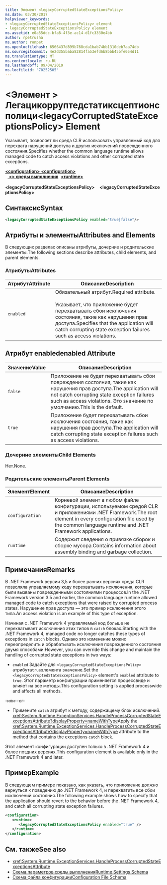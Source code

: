 ```yaml
---
title: Элемент <legacyCorruptedStateExceptionsPolicy>
ms.date: 03/30/2017
helpviewer_keywords:
- <legacyCorruptedStateExceptionsPolicy> element
- legacyCorruptedStateExceptionsPolicy element
ms.assetid: e0a55ddc-bfa8-4f3e-ac14-d1fc3330e4bb
author: rpetrusha
ms.author: ronpet
ms.openlocfilehash: 6566437d899b768cda1bab74bb1310deb7aa74db
ms.sourcegitcommit: 4e2d355baba82814fa53efd6b8bbb45bfe054d11
ms.translationtype: MT
ms.contentlocale: ru-RU
ms.lasthandoff: 09/04/2019
ms.locfileid: "70252505"
---
```

# <a name="legacycorruptedstateexceptionspolicy-element"></a><span data-ttu-id="80f52-102">\<Элемент > Легацикорруптедстатиксцептионсполици</span><span class="sxs-lookup"><span data-stu-id="80f52-102">\<legacyCorruptedStateExceptionsPolicy> Element</span></span>
<span data-ttu-id="80f52-103">Указывает, позволяет ли среда CLR использовать управляемый код для перехвата нарушений доступа и других исключений поврежденного состояния.</span><span class="sxs-lookup"><span data-stu-id="80f52-103">Specifies whether the common language runtime allows managed code to catch access violations and other corrupted state exceptions.</span></span>  
  
<span data-ttu-id="80f52-104">[ **\<configuration>** ](../configuration-element.md)</span><span class="sxs-lookup"><span data-stu-id="80f52-104">[**\<configuration>**](../configuration-element.md)</span></span>\
<span data-ttu-id="80f52-105">&nbsp;&nbsp;[ **\<> среды выполнения**](runtime-element.md)</span><span class="sxs-lookup"><span data-stu-id="80f52-105">&nbsp;&nbsp;[**\<runtime>**](runtime-element.md)</span></span>\
<span data-ttu-id="80f52-106">&nbsp;&nbsp;&nbsp;&nbsp; **\<legacyCorruptedStateExceptionsPolicy>**</span><span class="sxs-lookup"><span data-stu-id="80f52-106">&nbsp;&nbsp;&nbsp;&nbsp;**\<legacyCorruptedStateExceptionsPolicy>**</span></span>  
  
## <a name="syntax"></a><span data-ttu-id="80f52-107">Синтаксис</span><span class="sxs-lookup"><span data-stu-id="80f52-107">Syntax</span></span>  
  
```xml  
<legacyCorruptedStateExceptionsPolicy enabled="true|false"/>  
```  
  
## <a name="attributes-and-elements"></a><span data-ttu-id="80f52-108">Атрибуты и элементы</span><span class="sxs-lookup"><span data-stu-id="80f52-108">Attributes and Elements</span></span>  
 <span data-ttu-id="80f52-109">В следующих разделах описаны атрибуты, дочерние и родительские элементы.</span><span class="sxs-lookup"><span data-stu-id="80f52-109">The following sections describe attributes, child elements, and parent elements.</span></span>  
  
### <a name="attributes"></a><span data-ttu-id="80f52-110">Атрибуты</span><span class="sxs-lookup"><span data-stu-id="80f52-110">Attributes</span></span>  
  
|<span data-ttu-id="80f52-111">Атрибут</span><span class="sxs-lookup"><span data-stu-id="80f52-111">Attribute</span></span>|<span data-ttu-id="80f52-112">Описание</span><span class="sxs-lookup"><span data-stu-id="80f52-112">Description</span></span>|  
|---------------|-----------------|  
|`enabled`|<span data-ttu-id="80f52-113">Обязательный атрибут.</span><span class="sxs-lookup"><span data-stu-id="80f52-113">Required attribute.</span></span><br /><br /> <span data-ttu-id="80f52-114">Указывает, что приложение будет перехватывать сбои исключения состояния, такие как нарушения прав доступа.</span><span class="sxs-lookup"><span data-stu-id="80f52-114">Specifies that the application will catch corrupting state exception failures such as access violations.</span></span>|  
  
## <a name="enabled-attribute"></a><span data-ttu-id="80f52-115">Атрибут enabled</span><span class="sxs-lookup"><span data-stu-id="80f52-115">enabled Attribute</span></span>  
  
|<span data-ttu-id="80f52-116">Значение</span><span class="sxs-lookup"><span data-stu-id="80f52-116">Value</span></span>|<span data-ttu-id="80f52-117">Описание</span><span class="sxs-lookup"><span data-stu-id="80f52-117">Description</span></span>|  
|-----------|-----------------|  
|`false`|<span data-ttu-id="80f52-118">Приложение не будет перехватывать сбои повреждения состояния, такие как нарушения прав доступа.</span><span class="sxs-lookup"><span data-stu-id="80f52-118">The application will not catch corrupting state exception failures such as access violations.</span></span> <span data-ttu-id="80f52-119">Это значение по умолчанию.</span><span class="sxs-lookup"><span data-stu-id="80f52-119">This is the default.</span></span>|  
|`true`|<span data-ttu-id="80f52-120">Приложение будет перехватывать сбои исключения состояния, такие как нарушения прав доступа.</span><span class="sxs-lookup"><span data-stu-id="80f52-120">The application will catch corrupting state exception failures such as access violations.</span></span>|  
  
### <a name="child-elements"></a><span data-ttu-id="80f52-121">Дочерние элементы</span><span class="sxs-lookup"><span data-stu-id="80f52-121">Child Elements</span></span>  
 <span data-ttu-id="80f52-122">Нет.</span><span class="sxs-lookup"><span data-stu-id="80f52-122">None.</span></span>  
  
### <a name="parent-elements"></a><span data-ttu-id="80f52-123">Родительские элементы</span><span class="sxs-lookup"><span data-stu-id="80f52-123">Parent Elements</span></span>  
  
|<span data-ttu-id="80f52-124">Элемент</span><span class="sxs-lookup"><span data-stu-id="80f52-124">Element</span></span>|<span data-ttu-id="80f52-125">Описание</span><span class="sxs-lookup"><span data-stu-id="80f52-125">Description</span></span>|  
|-------------|-----------------|  
|`configuration`|<span data-ttu-id="80f52-126">Корневой элемент в любом файле конфигурации, используемом средой CLR и приложениями .NET Framework.</span><span class="sxs-lookup"><span data-stu-id="80f52-126">The root element in every configuration file used by the common language runtime and .NET Framework applications.</span></span>|  
|`runtime`|<span data-ttu-id="80f52-127">Содержит сведения о привязке сборок и сборке мусора.</span><span class="sxs-lookup"><span data-stu-id="80f52-127">Contains information about assembly binding and garbage collection.</span></span>|  
  
## <a name="remarks"></a><span data-ttu-id="80f52-128">Примечания</span><span class="sxs-lookup"><span data-stu-id="80f52-128">Remarks</span></span>  
 <span data-ttu-id="80f52-129">В .NET Framework версии 3,5 и более ранних версиях среда CLR позволяла управляемому коду перехватывать исключения, которые были вызваны поврежденными состояниями процессов.</span><span class="sxs-lookup"><span data-stu-id="80f52-129">In the .NET Framework version 3.5 and earlier, the common language runtime allowed managed code to catch exceptions that were raised by corrupted process states.</span></span> <span data-ttu-id="80f52-130">Нарушение прав доступа — это пример исключения этого типа.</span><span class="sxs-lookup"><span data-stu-id="80f52-130">An access violation is an example of this type of exception.</span></span>  
  
 <span data-ttu-id="80f52-131">Начиная с .NET Framework 4 управляемый код больше не перехватывает исключения этих типов в `catch` блоках.</span><span class="sxs-lookup"><span data-stu-id="80f52-131">Starting with the .NET Framework 4, managed code no longer catches these types of exceptions in `catch` blocks.</span></span> <span data-ttu-id="80f52-132">Однако это изменение можно переопределить и обрабатывать исключения поврежденного состояния двумя способами:</span><span class="sxs-lookup"><span data-stu-id="80f52-132">However, you can override this change and maintain the handling of corrupted state exceptions in two ways:</span></span>  
  
- <span data-ttu-id="80f52-133">`enabled` Задайте для `<legacyCorruptedStateExceptionsPolicy>` атрибута`true`элемента значение.</span><span class="sxs-lookup"><span data-stu-id="80f52-133">Set the `<legacyCorruptedStateExceptionsPolicy>` element's `enabled` attribute to `true`.</span></span> <span data-ttu-id="80f52-134">Этот параметр конфигурации применяется процессвиде и влияет на все методы.</span><span class="sxs-lookup"><span data-stu-id="80f52-134">This configuration setting is applied processwide and affects all methods.</span></span>  
  
 <span data-ttu-id="80f52-135">-или-</span><span class="sxs-lookup"><span data-stu-id="80f52-135">-or-</span></span>  
  
- <span data-ttu-id="80f52-136">Примените `catch` атрибут к методу, содержащему блок исключений. <xref:System.Runtime.ExceptionServices.HandleProcessCorruptedStateExceptionsAttribute?displayProperty=nameWithType></span><span class="sxs-lookup"><span data-stu-id="80f52-136">Apply the <xref:System.Runtime.ExceptionServices.HandleProcessCorruptedStateExceptionsAttribute?displayProperty=nameWithType> attribute to the method that contains the exceptions `catch` block.</span></span>  
  
 <span data-ttu-id="80f52-137">Этот элемент конфигурации доступен только в .NET Framework 4 и более поздних версиях.</span><span class="sxs-lookup"><span data-stu-id="80f52-137">This configuration element is available only in the .NET Framework 4 and later.</span></span>  
  
## <a name="example"></a><span data-ttu-id="80f52-138">Пример</span><span class="sxs-lookup"><span data-stu-id="80f52-138">Example</span></span>  
 <span data-ttu-id="80f52-139">В следующем примере показано, как указать, что приложение должно вернуться к поведению до .NET Framework 4, и перехватить все сбои исключений состояния.</span><span class="sxs-lookup"><span data-stu-id="80f52-139">The following example shows how to specify that the application should revert to the behavior before the .NET Framework 4, and catch all corrupting state exception failures.</span></span>  
  
```xml  
<configuration>  
   <runtime>  
      <legacyCorruptedStateExceptionsPolicy enabled="true" />  
   </runtime>  
</configuration>  
```  
  
## <a name="see-also"></a><span data-ttu-id="80f52-140">См. также</span><span class="sxs-lookup"><span data-stu-id="80f52-140">See also</span></span>

- <xref:System.Runtime.ExceptionServices.HandleProcessCorruptedStateExceptionsAttribute>
- [<span data-ttu-id="80f52-141">Схема параметров среды выполнения</span><span class="sxs-lookup"><span data-stu-id="80f52-141">Runtime Settings Schema</span></span>](index.md)
- [<span data-ttu-id="80f52-142">Схема файла конфигурации</span><span class="sxs-lookup"><span data-stu-id="80f52-142">Configuration File Schema</span></span>](../index.md)

